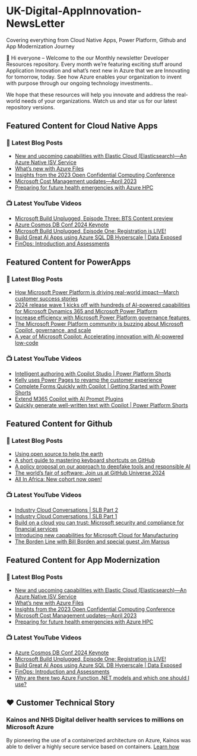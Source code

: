 # UK-Digital-AppInnovation-NewsLetter

Covering everything from Cloud Native Apps, Power Platform, Github and App Modernization Journey

👋 Hi everyone – Welcome to the our Monthly newsletter Developer Resources repository. Every month we’re featuring exciting stuff around Application Innovation and what’s next new in Azure that we are Innovating for tomorrow, today. See how Azure enables your organization to invent with purpose through our ongoing technology investments..


We hope that these resources will help you innovate and address the real-world needs of your organizations. Watch us and star us for our latest repository versions.

## Featured Content for Cloud Native Apps


### 📝 Latest Blog Posts

    
<!-- BLOGCNA:START -->
- [New and upcoming capabilities with Elastic Cloud (Elasticsearch)—An Azure Native ISV Service](https://azure.microsoft.com/blog/new-and-upcoming-capabilities-with-elastic-cloud-elasticsearch-an-azure-native-isv-service/)
- [What’s new with Azure Files](https://azure.microsoft.com/blog/what-s-new-with-azure-files/)
- [Insights from the 2023 Open Confidential Computing Conference](https://azure.microsoft.com/blog/insights-from-the-2023-open-confidential-computing-conference/)
- [Microsoft Cost Management updates—April 2023](https://azure.microsoft.com/blog/microsoft-cost-management-updates-april-2023/)
- [Preparing for future health emergencies with Azure HPC ](https://azure.microsoft.com/blog/preparing-for-future-health-emergencies-with-azure-hpc/)
<!-- BLOGCNA:END -->

### 📺 Latest YouTube Videos

 
<!-- YOUTUBECNA:START -->
- [Microsoft Build Unplugged, Episode Three: BTS Content preview](https://www.youtube.com/watch?v=qrdJqCgb4Mw)
- [Azure Cosmos DB Conf 2024 Keynote](https://www.youtube.com/watch?v=s1TneZ6IqlI)
- [Microsoft Build Unplugged, Episode One: Registration is LIVE!](https://www.youtube.com/watch?v=cAtaDzejTXU)
- [Build Great AI Apps using Azure SQL DB Hyperscale | Data Exposed](https://www.youtube.com/watch?v=WSorSPJogEA)
- [FinOps: Introduction and Assessments](https://www.youtube.com/watch?v=jIv_37ZiN0o)
<!-- YOUTUBECNA:END -->

##  Featured Content for PowerApps
### 📝 Latest Blog Posts
<!-- BLOGPOWER:START -->
- [How Microsoft Power Platform is driving real-world impact—March customer success stories](https://www.microsoft.com/en-us/power-platform/blog/2024/04/18/how-microsoft-power-platform-is-driving-real-world-impact-march-customer-success-stories/)
- [2024 release wave 1 kicks off with hundreds of AI-powered capabilities for Microsoft Dynamics 365 and Microsoft Power Platform](https://cloudblogs.microsoft.com/dynamics365/bdm/2024/04/10/2024-release-wave-1-kicks-off-with-hundreds-of-ai-powered-capabilities-for-microsoft-dynamics-365-and-microsoft-power-platform/)
- [Increase efficiency with Microsoft Power Platform governance features ](https://www.microsoft.com/en-us/power-platform/blog/2024/04/04/increase-efficiency-with-microsoft-power-platform-governance-features/)
- [The Microsoft Power Platform community is buzzing about Microsoft Copilot, governance, and scale](https://www.microsoft.com/en-us/power-platform/blog/2024/03/28/the-microsoft-power-platform-community-is-buzzing-about-microsoft-copilot-governance-and-scale/)
- [A year of Microsoft Copilot: Accelerating innovation with AI-powered low-code](https://www.microsoft.com/en-us/power-platform/blog/2024/03/26/a-year-of-microsoft-copilot-accelerating-innovation-with-ai-powered-low-code/)
<!-- BLOGPOWER:END -->
 ### 📺 Latest YouTube Videos
    
<!-- YOUTUBEPOWER:START -->
- [Intelligent authoring with Copilot Studio | Power Platform Shorts](https://www.youtube.com/watch?v=lRVpM4wQ_eA)
- [Kelly uses Power Pages to revamp the customer experience](https://www.youtube.com/watch?v=EKnq0qLsTaM)
- [Complete Forms Quickly with Copilot | Getting Started with Power Shorts](https://www.youtube.com/watch?v=Jwlaue-Skzk)
- [Extend M365 Copilot with AI Prompt Plugins](https://www.youtube.com/watch?v=4QnKzY1uO9M)
- [Quickly generate well-written text with Copilot | Power Platform Shorts](https://www.youtube.com/watch?v=XY1sWTi4nl8)
<!-- YOUTUBEPOWER:END -->

##  Featured Content for Github
### 📝 Latest Blog Posts
<!-- BLOGGITHUB:START -->
- [Using open source to help the earth](https://github.blog/2024-04-22-using-open-source-to-help-the-earth/)
- [A short guide to mastering keyboard shortcuts on GitHub](https://github.blog/2024-04-19-a-short-guide-to-mastering-keyboard-shortcuts-on-github/)
- [A policy proposal on our approach to deepfake tools and responsible AI](https://github.blog/2024-04-18-a-policy-proposal-on-our-approach-to-deepfake-tools-and-responsible-ai/)
- [The world&#8217;s fair of software: Join us at GitHub Universe 2024](https://github.blog/2024-04-16-the-worlds-fair-of-software-join-us-at-github-universe-2024/)
- [All In Africa: New cohort now open!](https://github.blog/2024-04-11-all-in-africa-new-cohort-now-open/)
<!-- BLOGGITHUB:END -->
### 📺 Latest YouTube Videos
<!-- YOUTUBEGITHUB:START -->
- [Industry Cloud Conversations | SLB Part 2](https://www.youtube.com/watch?v=uvc2xhJNsn4)
- [Industry Cloud Conversations | SLB Part 1](https://www.youtube.com/watch?v=yssdcLSDMkw)
- [Build on a cloud you can trust: Microsoft security and compliance for financial services](https://www.youtube.com/watch?v=vdfhxuWOSlQ)
- [Introducing new capabilities for Microsoft Cloud for Manufacturing](https://www.youtube.com/watch?v=dHdOQB--wHo)
- [The Borden Line with Bill Borden and special guest Jim Marous](https://www.youtube.com/watch?v=eWCju1ZthQ8)
<!-- YOUTUBEGITHUB:END -->
##  Featured Content for App Modernization
### 📝 Latest Blog Posts
<!-- BLOGAPPMOD:START -->
- [New and upcoming capabilities with Elastic Cloud (Elasticsearch)—An Azure Native ISV Service](https://azure.microsoft.com/blog/new-and-upcoming-capabilities-with-elastic-cloud-elasticsearch-an-azure-native-isv-service/)
- [What’s new with Azure Files](https://azure.microsoft.com/blog/what-s-new-with-azure-files/)
- [Insights from the 2023 Open Confidential Computing Conference](https://azure.microsoft.com/blog/insights-from-the-2023-open-confidential-computing-conference/)
- [Microsoft Cost Management updates—April 2023](https://azure.microsoft.com/blog/microsoft-cost-management-updates-april-2023/)
- [Preparing for future health emergencies with Azure HPC ](https://azure.microsoft.com/blog/preparing-for-future-health-emergencies-with-azure-hpc/)
<!-- BLOGAPPMOD:END -->
### 📺 Latest YouTube Videos
<!-- YOUTUBEAPPMOD:START -->
- [Azure Cosmos DB Conf 2024 Keynote](https://www.youtube.com/watch?v=s1TneZ6IqlI)
- [Microsoft Build Unplugged, Episode One: Registration is LIVE!](https://www.youtube.com/watch?v=cAtaDzejTXU)
- [Build Great AI Apps using Azure SQL DB Hyperscale | Data Exposed](https://www.youtube.com/watch?v=WSorSPJogEA)
- [FinOps: Introduction and Assessments](https://www.youtube.com/watch?v=jIv_37ZiN0o)
- [Why are there two Azure Function .NET models and which one should I use?](https://www.youtube.com/watch?v=BXJdM54S4bU)
<!-- YOUTUBEAPPMOD:END -->


## ♥️ Customer Technical Story 

### Kainos and NHS Digital deliver health services to millions on Microsoft Azure

By pioneering the use of a containerized architecture on Azure, Kainos was able to deliver a highly secure service based on containers. [Learn how](https://customers.microsoft.com/en-us/story/1368348549535774520-kainos-and-nhs-digital-deliver-health-services-to-millions-on-microsoft-azure)

